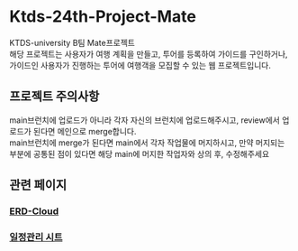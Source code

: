 # Ktds-24th-Project-Mate
KTDS-university B팀 Mate프로젝트</br>
해당 프로젝트는 사용자가 여행 계획을 만들고, 투어를 등록하여 가이드를 구인하거나, 가이드인 사용자가 진행하는 투어에 여행객을 모집할 수 있는 웹 프로젝트입니다.</br>

## 프로젝트 주의사항
 main브런치에 업로드가 아니라 각자 자신의 브런치에 업로드해주시고, review에서 업로드가 된다면 메인으로 merge합니다.</br>
 main브런치에 merge가 된다면 main에서 각자 작업물에 머지하시고, 만약 머지되는 부분에 공통된 점이 있다면 해당 main에 머지한 작업자와 상의 후, 수정해주세요</br>

## 관련 페이지
### [ERD-Cloud](https://www.erdcloud.com/d/Lji4LMmDRzNdWqbG2)
### [일정관리 시트](https://docs.google.com/spreadsheets/d/1bbMwS6q_UEOcvc82lDbz_B3_R_x7faGfBVxVlQurWqs/edit?gid=0#gid=0)
